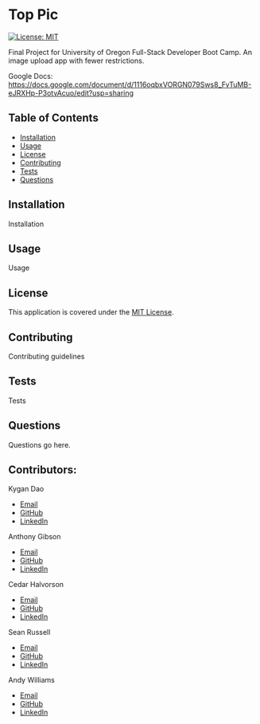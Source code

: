 # Top Pic
[![License: MIT](https://img.shields.io/badge/License-MIT-yellow.svg)](https://opensource.org/licenses/MIT)

Final Project for University of Oregon Full-Stack Developer Boot Camp. An image upload app with fewer restrictions.

Google Docs: https://docs.google.com/document/d/1116oqbxVORGN079Sws8_FvTuMB-eJRXHp-P3otvAcuo/edit?usp=sharing

## Table of Contents
- [Installation](#installation)
- [Usage](#usage)
- [License](#license)
- [Contributing](#contributing)
- [Tests](#tests)
- [Questions](#questions)

## Installation
Installation

## Usage
Usage

## License
This application is covered under the [MIT License](https://opensource.org/licenses/MIT).

## Contributing
Contributing guidelines

## Tests
Tests

## Questions
Questions go here.

## Contributors:
Kygan Dao 
- [Email](mailto:kygandao23@gmail.com)
- [GitHub](https://github.com/Kygandao)
- [LinkedIn](https://www.linkedin.com/in/kygan-dao-7a1893209/)

Anthony Gibson
- [Email](mailto:gibsona475@gmail.com)
- [GitHub](https://github.com/gibsona475)
- [LinkedIn](https://www.linkedin.com/in/anthony-gibson-aaa7aa157/)

Cedar Halvorson
- [Email](mailto:cedarhalvorson@gmail.com)
- [GitHub](https://github.com/CedarHalvosrson)
- [LinkedIn](https://www.linkedin.com/in/cedar-halvorson-10791020a/)

Sean Russell
- [Email](mailto:emailseanrussell@gmail.com)
- [GitHub](https://github.com/SeanRussell-GitHub)
- [LinkedIn](https://www.linkedin.com/in/sean-russell-32880a210/)

Andy Williams
- [Email](mailto:awilliamscoding@gmail.com)
- [GitHub](https://github.com/andycwilliams)
- [LinkedIn](https://www.linkedin.com/in/andrewcharleswilliams/)
